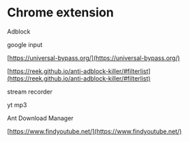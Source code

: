 # Chrome extension

Adblock

google input

[https://universal-bypass.org/](https://universal-bypass.org/)

[https://reek.github.io/anti-adblock-killer/#filterlist](https://reek.github.io/anti-adblock-killer/#filterlist)

stream recorder

yt mp3

Ant Download Manager

[https://www.findyoutube.net/](https://www.findyoutube.net/)